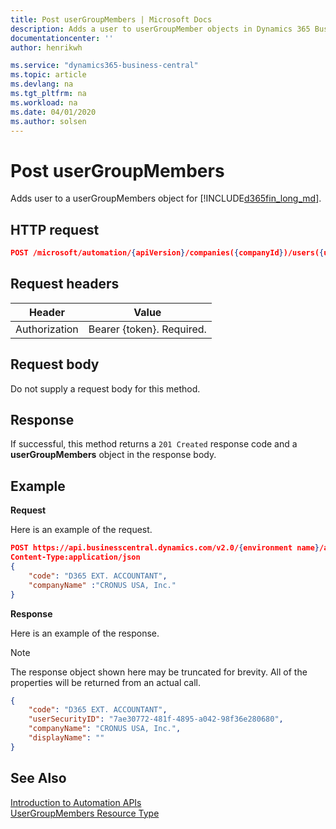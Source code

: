 ```yaml
---
title: Post userGroupMembers | Microsoft Docs
description: Adds a user to userGroupMember objects in Dynamics 365 Business Central.
documentationcenter: ''
author: henrikwh

ms.service: "dynamics365-business-central"
ms.topic: article
ms.devlang: na
ms.tgt_pltfrm: na
ms.workload: na
ms.date: 04/01/2020
ms.author: solsen
---
```


# Post userGroupMembers
Adds user to a userGroupMembers object for [!INCLUDE[d365fin_long_md](../developer/includes/d365fin_long_md.md)].

## HTTP request

```json
POST /microsoft/automation/{apiVersion}/companies({companyId})/users({userSecurityID})/userGroupMembers
```

## Request headers
|Header|Value|
|------|-----|
|Authorization  |Bearer {token}. Required. |

## Request body
Do not supply a request body for this method.

## Response
If successful, this method returns a ```201 Created``` response code and a  **userGroupMembers** object in the response body.

## Example

**Request**

Here is an example of the request.
```json
POST https://api.businesscentral.dynamics.com/v2.0/{environment name}/api/microsoft/automation/v1.0/companies({companyId})/users({userSecurityID})/userGroupMembers
Content-Type:application/json
{
    "code": "D365 EXT. ACCOUNTANT",
    "companyName" :"CRONUS USA, Inc."
}
```

**Response**

Here is an example of the response.

> [!NOTE]  
>   The response object shown here may be truncated for brevity. All of the properties will be returned from an actual call.

```json
{
    "code": "D365 EXT. ACCOUNTANT",
    "userSecurityID": "7ae30772-481f-4895-a042-98f36e280680",
    "companyName": "CRONUS USA, Inc.",
    "displayName": ""
}
```

## See Also 
[Introduction to Automation APIs](itpro-introduction-to-automation-apis.md)  
[UserGroupMembers Resource Type](dynamics-microsoft-automation-usergroupmember.md)  
